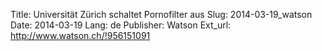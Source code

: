 Title: Universität Zürich schaltet Pornofilter aus
Slug: 2014-03-19_watson
Date: 2014-03-19
Lang: de
Publisher: Watson
Ext_url: http://www.watson.ch/!956151091